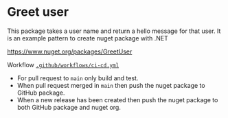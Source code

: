 # Greet user

This package takes a user name and return a hello message for that user. It is an 
example pattern to create nuget package with .NET

https://www.nuget.org/packages/GreetUser

Workflow [`.github/workflows/ci-cd.yml`](https://github.com/Arnab-Developer/GreetUser/blob/main/.github/workflows/ci-cd.yml)

* For pull request to `main` only build and test.
* When pull request merged in `main` then push the nuget package to GitHub package.
* When a new release has been created then push the nuget package to both GitHub 
package and nuget org.
